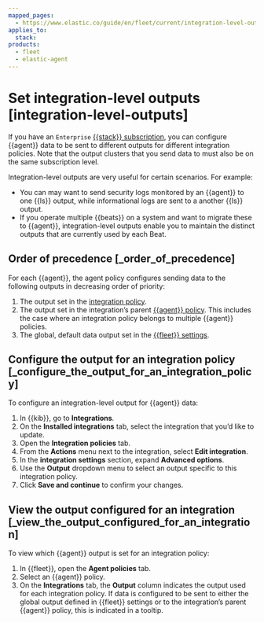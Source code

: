 ```yaml
---
mapped_pages:
  - https://www.elastic.co/guide/en/fleet/current/integration-level-outputs.html
applies_to:
  stack:
products:
  - fleet
  - elastic-agent
---
```


# Set integration-level outputs [integration-level-outputs]

If you have an `Enterprise` [{{stack}} subscription](https://www.elastic.co/subscriptions), you can configure {{agent}} data to be sent to different outputs for different integration policies. Note that the output clusters that you send data to must also be on the same subscription level.

Integration-level outputs are very useful for certain scenarios. For example:

* You can may want to send security logs monitored by an {{agent}} to one {{ls}} output, while informational logs are sent to a another {{ls}} output.
* If you operate multiple {{beats}} on a system and want to migrate these to {{agent}}, integration-level outputs enable you to maintain the distinct outputs that are currently used by each Beat.


## Order of precedence [_order_of_precedence]

For each {{agent}}, the agent policy configures sending data to the following outputs in decreasing order of priority:

1. The output set in the [integration policy](/reference/fleet/add-integration-to-policy.md).
2. The output set in the integration’s parent [{{agent}} policy](/reference/fleet/agent-policy.md). This includes the case where an integration policy belongs to multiple {{agent}} policies.
3. The global, default data output set in the [{{fleet}} settings](/reference/fleet/fleet-settings.md).


## Configure the output for an integration policy [_configure_the_output_for_an_integration_policy]

To configure an integration-level output for {{agent}} data:

1. In {{kib}}, go to **Integrations**.
2. On the **Installed integrations** tab, select the integration that you’d like to update.
3. Open the **Integration policies** tab.
4. From the **Actions** menu next to the integration, select **Edit integration**.
5. In the **integration settings** section, expand **Advanced options**.
6. Use the **Output** dropdown menu to select an output specific to this integration policy.
7. Click **Save and continue** to confirm your changes.


## View the output configured for an integration [_view_the_output_configured_for_an_integration]

To view which {{agent}} output is set for an integration policy:

1. In {{fleet}}, open the **Agent policies** tab.
2. Select an {{agent}} policy.
3. On the **Integrations** tab, the **Output** column indicates the output used for each integration policy. If data is configured to be sent to either the global output defined in {{fleet}} settings or to the integration’s parent {{agent}} policy, this is indicated in a tooltip.
